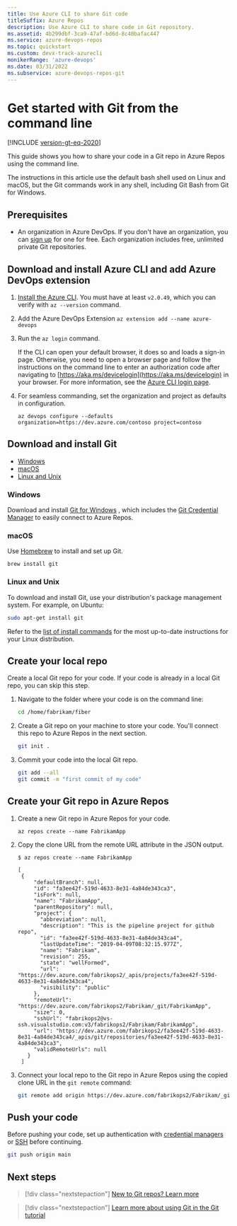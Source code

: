 ```yaml
---
title: Use Azure CLI to share Git code
titleSuffix: Azure Repos
description: Use Azure CLI to share code in Git repository.  
ms.assetid: 4b299dbf-3ca9-47af-bd6d-8c40bafac447
ms.service: azure-devops-repos
ms.topic: quickstart
ms.custom: devx-track-azurecli
monikerRange: 'azure-devops'
ms.date: 03/31/2022
ms.subservice: azure-devops-repos-git
---
```


# Get started with Git from the command line

[!INCLUDE [version-gt-eq-2020](../../includes/version-gt-eq-2020.md)] 

This guide shows you how to share your code in a Git repo in Azure Repos using the command line.

The instructions in this article use the default bash shell used on Linux and macOS, but the Git commands work in any shell, including Git Bash from Git for Windows.

## Prerequisites

* An organization in Azure DevOps. If you don't have an organization, you can [sign up](../../organizations/accounts/create-organization.md) for one for free. Each organization includes free, unlimited private Git repositories.

## Download and install Azure CLI and add Azure DevOps extension

1. [Install the Azure CLI](/cli/azure/install-azure-cli). You must have at least `v2.0.49`, which you can verify with `az --version` command.

2. Add the Azure DevOps Extension `az extension add --name azure-devops`

3. Run the `az login` command.

    If the CLI can open your default browser, it does so and loads a sign-in page. Otherwise, you need to open a browser page and follow the instructions on the command line to enter an authorization code after navigating to
    [https://aka.ms/devicelogin](https://aka.ms/devicelogin) in your browser. For more information, see the
    [Azure CLI login page](/cli/azure/authenticate-azure-cli?preserve-view=true&view=azure-cli-latest).
  
4. For seamless commanding, set the organization and project as defaults in configuration.
 
    `az devops configure --defaults organization=https://dev.azure.com/contoso project=contoso`
    
## Download and install Git

* [Windows](#windows)
* [macOS](#macos)
* [Linux and Unix](#linux-and-unix)

### Windows

Download and install [Git for Windows](https://git-scm.com/download/win) , which includes the [Git Credential Manager](set-up-credential-managers.md) to 
easily connect to Azure Repos. 

### macOS

Use [Homebrew](https://brew.sh/) to install and set up Git.

```console
brew install git
```

### Linux and Unix

To download and install Git, use your distribution's package management system. For example, on Ubuntu:

```bash
sudo apt-get install git
```

Refer to the [list of install commands](https://git-scm.com/download/linux) for the most up-to-date instructions for your Linux distribution.

## Create your local repo

Create a local Git repo for your code. If your code is already in a local Git repo, you can skip this step.

1. Navigate to the folder where your code is on the command line:

    ```bash
    cd /home/fabrikam/fiber
    ```

2. Create a Git repo on your machine to store your code. You'll connect this repo to Azure Repos in the next section.

    ```bash
    git init .
    ```

3. Commit your code into the local Git repo.

    ```bash
    git add --all
    git commit -m "first commit of my code"
    ```

## Create your Git repo in Azure Repos

1. Create a new Git repo in Azure Repos for your code. 

   ```azurecli
   az repos create --name FabrikamApp
   ```
   
2. Copy the clone URL from the remote URL attribute in the JSON output.
    
   ```azurecli
   $ az repos create --name FabrikamApp
   
   [
    {          
        "defaultBranch": null,
        "id": "fa3ee42f-519d-4633-8e31-4a84de343ca3",
        "isFork": null,
        "name": "FabrikamApp",
        "parentRepository": null,
        "project": {
          "abbreviation": null,
          "description": "This is the pipeline project for github repo",
          "id": "fa3ee42f-519d-4633-8e31-4a84de343ca4",
          "lastUpdateTime": "2019-04-09T08:32:15.977Z",
          "name": "Fabrikam",
          "revision": 255,
          "state": "wellFormed",
          "url": "https://dev.azure.com/fabrikops2/_apis/projects/fa3ee42f-519d-4633-8e31-4a84de343ca4",
          "visibility": "public"
        },
        "remoteUrl": "https://dev.azure.com/fabrikops2/Fabrikam/_git/FabrikamApp",
        "size": 0,
        "sshUrl": "fabrikops2@vs-ssh.visualstudio.com:v3/fabrikops2/Fabrikam/FabrikamApp",
        "url": "https://dev.azure.com/fabrikops2/fa3ee42f-519d-4633-8e31-4a84de343ca4/_apis/git/repositories/fa3ee42f-519d-4633-8e31-4a84de343ca3",
        "validRemoteUrls": null
      }
    ]
   ```

3. Connect your local repo to the Git repo in Azure Repos using the copied clone URL in the `git remote` command:

    ```bash
    git remote add origin https://dev.azure.com/fabrikops2/Fabrikam/_git/FabrikamApp
    ```


## Push your code 

Before pushing your code, set up authentication with [credential managers](set-up-credential-managers.md) or [SSH](use-ssh-keys-to-authenticate.md) before continuing.

```bash
git push origin main
```

## Next steps

> [!div class="nextstepaction"]
> [New to Git repos? Learn more](/devops/develop/git/set-up-a-git-repository)

> [!div class="nextstepaction"]
> [Learn more about using Git in the Git tutorial](gitworkflow.md)
